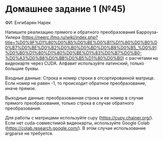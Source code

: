 # Домашнее задание 1 (№45)

ФИ: Енгибарян Нарек


Напишите реализацию прямого и обратного преобразования Барроуза-Уилера (https://neerc.ifmo.ru/wiki/index.php?title=%D0%9F%D1%80%D0%B5%D0%BE%D0%B1%D1%80%D0%B0%D0%B7%D0%BE%D0%B2%D0%B0%D0%BD%D0%B8%D0%B5_%D0%91%D0%B0%D1%80%D1%80%D0%BE%D1%83%D0%B7%D0%B0-%D0%A3%D0%B8%D0%BB%D0%B5%D1%80%D0%B0) с расчетами на видеокарте через CUDA. Алфавит используйте латинский, только большие буквы.

Входные данные:
Строка и номер строки в отсортированной матрице. Если номер не равен -1, то происходит обратное преобразование, иначе прямое.

Выходные данные: преобразованная строка и ее номер в случае прямого преобразования, только строка в случае обратного преобразования.

Для работы с матрицами используйте cupy (https://cupy.chainer.org/). Если нет cuda-совместимой видеокарты, используйте Google Colab (https://colab.research.google.com/). В этом случае использование argparse не требуется.
